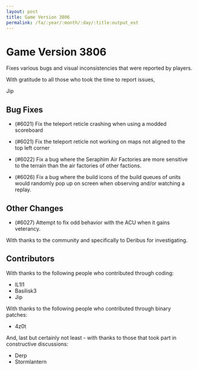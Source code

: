 ```yaml
---
layout: post
title: Game Version 3806
permalink: /fa/:year/:month/:day/:title:output_ext
---
```


# Game Version 3806

Fixes various bugs and visual inconsistencies that were reported by players.

With gratitude to all those who took the time to report issues,

Jip

## Bug Fixes

- (#6021) Fix the teleport reticle crashing when using a modded scoreboard

- (#6021) Fix the teleport reticle not working on maps not aligned to the top left corner

- (#6022) Fix a bug where the Seraphim Air Factories are more sensitive to the terrain than the air factories of other factions.

- (#6026) Fix a bug where the build icons of the build queues of units would randomly pop up on screen when observing and/or watching a replay.

## Other Changes

- (#6027) Attempt to fix odd behavior with the ACU when it gains veterancy.

With thanks to the community and specifically to Deribus for investigating.

## Contributors

With thanks to the following people who contributed through coding:

- lL1l1
- Basilisk3
- Jip

With thanks to the following people who contributed through binary patches:

- 4z0t

And, last but certainly not least - with thanks to those that took part in constructive discussions:

- Derp
- Stormlantern
